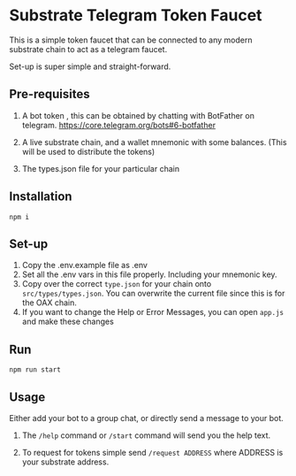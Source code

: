 # Substrate Telegram Token Faucet

This is a simple token faucet that can be connected to any modern substrate chain to act as a telegram faucet.

Set-up is super simple and straight-forward.

## Pre-requisites

1. A bot token , this can be obtained by chatting with BotFather on telegram. https://core.telegram.org/bots#6-botfather

2. A live substrate chain, and a wallet mnemonic with some balances. (This will be used to distribute the tokens)

3. The types.json file for your particular chain

## Installation

`npm i`

## Set-up

1. Copy the .env.example file as .env
2. Set all the .env vars in this file properly. Including your mnemonic key.
3. Copy over the correct `type.json` for your chain onto `src/types/types.json`. You can overwrite the current file since this is for the OAX chain.
4. If you want to change the Help or Error Messages, you can open `app.js` and make these changes

## Run

`npm run start`

## Usage

Either add your bot to a group chat, or directly send a message to your bot.

1. The `/help` command or `/start` command will send you the help text.

2. To request for tokens simple send `/request ADDRESS` where ADDRESS is your substrate address.
